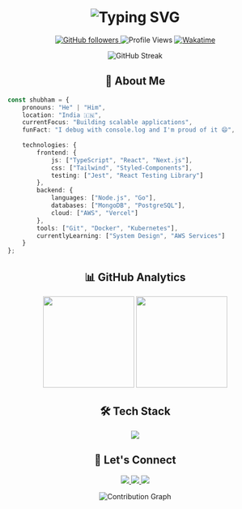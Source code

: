 <h1 align="center">
  <img src="https://readme-typing-svg.herokuapp.com?font=Fira+Code&weight=500&size=40&pause=1000&color=3F97F7&center=true&vCenter=true&random=false&width=500&height=70&lines=Hello+World!+%F0%9F%91%8B;I+am+Shubham+%F0%9F%A7%99%E2%80%8D%E2%99%82%EF%B8%8F" alt="Typing SVG" />
</h1>
<p align="center">
  <a href="https://github.com/Stroller15">
    <img src="https://img.shields.io/github/followers/Stroller15?label=Followers&style=social" alt="GitHub followers">
  </a>
  <img src="https://komarev.com/ghpvc/?username=Stroller15&color=90EE90&label=Profile+Views&style=flat-square" alt="Profile Views">
  <a href="https://wakatime.com/@018cea7d-2a89-45e2-961f-da7c5046bd0a">
    <img src="https://wakatime.com/badge/user/018cea7d-2a89-45e2-961f-da7c5046bd0a.svg?style=flat-square" alt="Wakatime">
  </a>
</p>
<div align="center">
  <img src="https://github-readme-streak-stats.herokuapp.com/?user=Stroller15&theme=tokyonight" alt="GitHub Streak">
</div>

<h2 align="center">🚀 About Me</h2>

```typescript
const shubham = {
    pronouns: "He" | "Him",
    location: "India 🇮🇳",
    currentFocus: "Building scalable applications",
    funFact: "I debug with console.log and I'm proud of it 😄",
    
    technologies: {
        frontend: {
            js: ["TypeScript", "React", "Next.js"],
            css: ["Tailwind", "Styled-Components"],
            testing: ["Jest", "React Testing Library"]
        },
        backend: {
            languages: ["Node.js", "Go"],
            databases: ["MongoDB", "PostgreSQL"],
            cloud: ["AWS", "Vercel"]
        },
        tools: ["Git", "Docker", "Kubernetes"],
        currentlyLearning: ["System Design", "AWS Services"]
    }
};
```

<h2 align="center">📊 GitHub Analytics</h2>

<div align="center">
  <img height="180em" src="https://github-readme-stats.vercel.app/api/top-langs/?username=Stroller15&show_icons=true&theme=tokyonight&layout=compact&langs_count=8" />
  <img height="180em" src="https://github-readme-stats.vercel.app/api?username=Stroller15&show_icons=true&theme=tokyonight&count_private=true" />
</div>

<h2 align="center">🛠️ Tech Stack</h2>

<div align="center">
  <img src="https://skillicons.dev/icons?i=typescript,react,nextjs,nodejs,go,aws,mongodb,postgres&theme=dark" />
</div>

<h2 align="center">🤝 Let's Connect</h2>

<p align="center">
  <a href="https://linkedin.com/in/YOUR_LINKEDIN">
    <img src="https://img.shields.io/badge/LinkedIn-0077B5?style=for-the-badge&logo=linkedin&logoColor=white" />
  </a>
  <a href="https://twitter.com/YOUR_TWITTER">
    <img src="https://img.shields.io/badge/Twitter-1DA1F2?style=for-the-badge&logo=twitter&logoColor=white" />
  </a>
  <a href="mailto:your.email@example.com">
    <img src="https://img.shields.io/badge/Email-D14836?style=for-the-badge&logo=gmail&logoColor=white" />
  </a>
</p>

<div align="center">
  <img src="https://github-readme-activity-graph.vercel.app/graph?username=Stroller15&theme=tokyo-night" alt="Contribution Graph" />
</div>


